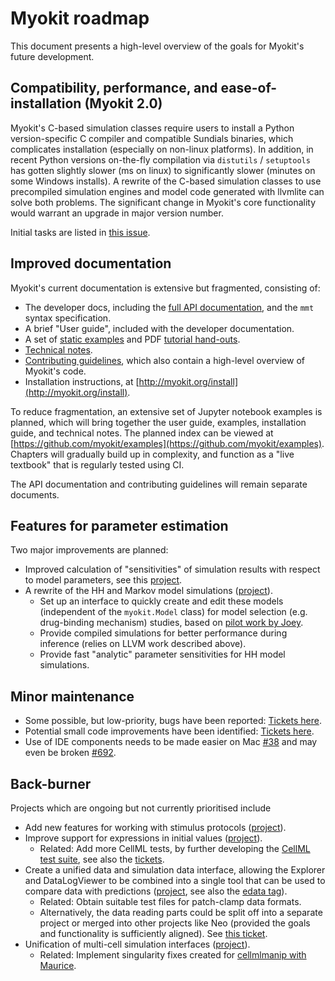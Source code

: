 # Myokit roadmap

This document presents a high-level overview of the goals for Myokit's future development.

## Compatibility, performance, and ease-of-installation (Myokit 2.0)

Myokit's C-based simulation classes require users to install a Python version-specific C compiler and compatible Sundials binaries, which complicates installation (especially on non-linux platforms).
In addition, in recent Python versions on-the-fly compilation via `distutils` / `setuptools` has gotten slightly slower (ms on linux) to significantly slower (minutes on some Windows installs).
A rewrite of the C-based simulation classes to use precompiled simulation engines and model code generated with llvmlite can solve both problems.
The significant change in Myokit's core functionality would warrant an upgrade in major version number.

Initial tasks are listed in [this issue](https://github.com/myokit/myokit/issues/295).

## Improved documentation

Myokit's current documentation is extensive but fragmented, consisting of:

- The developer docs, including the [full API documentation](https://myokit.readthedocs.io/), and the `mmt` syntax specification.
- A brief "User guide", included with the developer documentation.
- A set of [static examples](http://myokit.org/examples/) and PDF [tutorial hand-outs](http://myokit.org/tutorial/).
- [Technical notes](https://github.com/myokit/examples#technical-notes).
- [Contributing guidelines](https://github.com/myokit/myokit/blob/main/CONTRIBUTING.md), which also contain a high-level overview of Myokit's code.
- Installation instructions, at [http://myokit.org/install](http://myokit.org/install).

To reduce fragmentation, an extensive set of Jupyter notebook examples is planned, which will bring together the user guide, examples, installation guide, and technical notes.
The planned index can be viewed at [https://github.com/myokit/examples](https://github.com/myokit/examples).
Chapters will gradually build up in complexity, and function as a "live textbook" that is regularly tested using CI.

The API documentation and contributing guidelines will remain separate documents.

## Features for parameter estimation

Two major improvements are planned:

- Improved calculation of "sensitivities" of simulation results with respect to model parameters, see this [project](https://github.com/myokit/myokit/projects/6).
- A rewrite of the HH and Markov model simulations ([project](https://github.com/myokit/myokit/projects/8)).
  - Set up an interface to quickly create and edit these models (independent of the `myokit.Model` class) for model selection (e.g. drug-binding mechanism) studies, based on [pilot work by Joey](https://github.com/CardiacModelling/markov-builder).
  - Provide compiled simulations for better performance during inference (relies on LLVM work described above).
  - Provide fast "analytic" parameter sensitivities for HH model simulations.

## Minor maintenance

- Some possible, but low-priority, bugs have been reported: [Tickets here](https://github.com/myokit/myokit/issues?q=is%3Aissue+is%3Aopen+label%3Abug).
- Potential small code improvements have been identified: [Tickets here](https://github.com/myokit/myokit/issues?q=is%3Aissue+is%3Aopen+label%3Acode).
- Use of IDE components needs to be made easier on Mac [#38](https://github.com/myokit/myokit/issues/38) and may even be broken [#692](https://github.com/myokit/myokit/issues/692).

## Back-burner

Projects which are ongoing but not currently prioritised include

- Add new features for working with stimulus protocols ([project](https://github.com/myokit/myokit/projects/9)).
- Improve support for expressions in initial values ([project](https://github.com/myokit/myokit/projects/13)).
  - Related: Add more CellML tests, by further developing the [CellML test suite](https://github.com/MichaelClerx/cellml-validation), see also the [tickets](https://github.com/myokit/myokit/issues?q=is%3Aissue+is%3Aopen+label%3ACellML).
- Create a unified data and simulation data interface, allowing the Explorer and DataLogViewer to be combined into a single tool that can be used to compare data with predictions ([project](https://github.com/myokit/myokit/projects/15), see also the [edata tag](https://github.com/myokit/myokit/issues?q=is%3Aissue+is%3Aopen+label%3Aedata)).
  - Related: Obtain suitable test files for patch-clamp data formats.
  - Alternatively, the data reading parts could be split off into a separate project or merged into other projects like Neo (provided the goals and functionality is sufficiently aligned). See [this ticket](https://github.com/myokit/myokit/issues/259).
- Unification of multi-cell simulation interfaces ([project](https://github.com/myokit/myokit/projects/5)).
  - Related: Implement singularity fixes created for [cellmlmanip with Maurice](https://github.com/myokit/myokit/issues/809).

